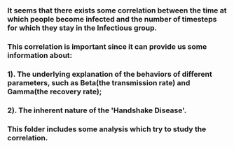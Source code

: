 
### It seems that there exists some correlation between the time at which people become infected and the number of timesteps for which they stay in the  Infectious group. 

### This correlation is important since it can provide us some information about: 
### 1). The underlying explanation of the behaviors of different parameters, such as Beta(the transmission rate) and Gamma(the recovery rate);
### 2). The inherent nature of the 'Handshake Disease'. 

### This folder includes some analysis which try to study the correlation. 

